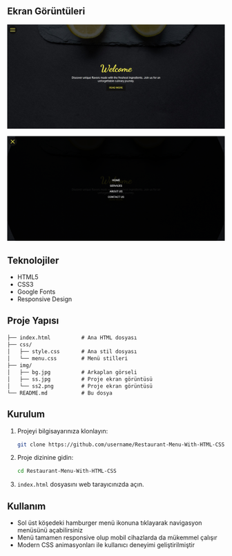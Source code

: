 ## Ekran Görüntüleri

![Proje Ekran Görüntüsü 1](img/ss.jpg)

![Proje Ekran Görüntüsü 2](img/ss2.png)

## Teknolojiler

- HTML5
- CSS3
- Google Fonts
- Responsive Design

## Proje Yapısı

```
├── index.html          # Ana HTML dosyası
├── css/
│   ├── style.css       # Ana stil dosyası
│   └── menu.css        # Menü stilleri
├── img/
│   ├── bg.jpg          # Arkaplan görseli
│   ├── ss.jpg          # Proje ekran görüntüsü
│   └── ss2.png         # Proje ekran görüntüsü
└── README.md           # Bu dosya
```



## Kurulum

1. Projeyi bilgisayarınıza klonlayın:
   ```bash
   git clone https://github.com/username/Restaurant-Menu-With-HTML-CSS.git
   ```

2. Proje dizinine gidin:
   ```bash
   cd Restaurant-Menu-With-HTML-CSS
   ```

3. `index.html` dosyasını web tarayıcınızda açın.

## Kullanım

- Sol üst köşedeki hamburger menü ikonuna tıklayarak navigasyon menüsünü açabilirsiniz
- Menü tamamen responsive olup mobil cihazlarda da mükemmel çalışır
- Modern CSS animasyonları ile kullanıcı deneyimi geliştirilmiştir
